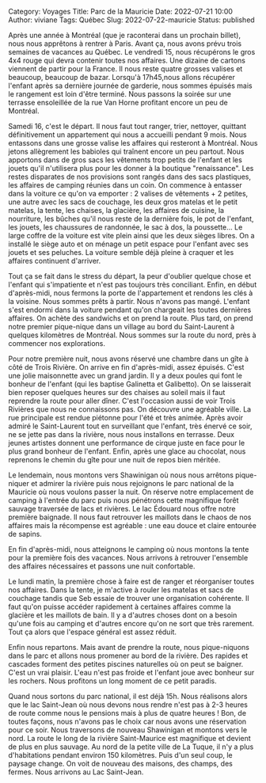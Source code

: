 Category: Voyages
Title: Parc de la Mauricie 
Date: 2022-07-21 10:00
Author: viviane
Tags: Québec 
Slug: 2022-07-22-mauricie
Status: published

Après une année à Montréal (que je raconterai dans un prochain billet), nous nous apprêtons à rentrer à Paris. Avant ça, nous avons prévu trois semaines de vacances au Québec. Le vendredi 15, nous récupérons le gros 4x4 rouge qui devra contenir toutes nos affaires. Une dizaine de cartons viennent de partir pour la France. Il nous reste quatre grosses valises et beaucoup, beaucoup de bazar. Lorsqu'à 17h45,nous allons récupérer l'enfant après sa dernière journée de garderie, nous sommes épuisés mais le rangement est loin d'être terminé. Nous passons la soirée sur une terrasse ensoleillée de la rue Van Horne profitant encore un peu de Montréal.

Samedi 16, c'est le départ. Il nous faut tout ranger, trier, nettoyer, quittant définitivement un appartement qui nous a accueilli pendant 9 mois. Nous entassons dans une grosse valise les affaires qui resteront à Montréal. Nous jetons allègrement les babioles qui traînent encore un peu partout. Nous apportons dans de gros sacs les vêtements trop petits de l'enfant et les jouets qu'il n'utilisera plus pour les donner à la boutique "renaissance". Les restes disparates de nos provisions sont rangés dans des sacs plastiques, les affaires de camping réunies dans un coin. On commence à entasser dans la voiture ce qu'on va emporter : 2 valises de vêtements + 2 petites, une autre avec les sacs de couchage, les deux gros matelas et le petit matelas, la tente, les chaises, la glacière, les affaires de cuisine, la nourriture, les bûches qu'il nous reste de la dernière fois, le pot de l'enfant, les jouets, les chaussures de randonnée, le sac à dos, la poussette... Le large coffre de la voiture est vite plein ainsi que les deux sièges libres. On a installé le siège auto et on ménage un petit espace pour l'enfant avec ses jouets et ses peluches. La voiture semble déjà pleine à craquer et les affaires continuent d'arriver.

Tout ça se fait dans le stress du départ, la peur d'oublier quelque chose et l'enfant qui s'impatiente et n'est pas toujours très conciliant. Enfin, en début d'après-midi, nous fermons la porte de l'appartement et rendons les clés à la voisine. Nous sommes prêts à partir. Nous n'avons pas mangé. L'enfant s'est endormi dans la voiture pendant qu'on chargeait les toutes dernières affaires. On achète des sandwichs et on prend la route. Plus tard, on prend notre premier pique-nique dans un village au bord du Saint-Laurent à quelques kilomètres de Montréal. Nous sommes sur la route du nord, près à commencer nos explorations.

Pour notre première nuit, nous avons réservé une chambre dans un gîte à côté de Trois Rivière. On arrive en fin d'après-midi, assez épuisés. C'est une jolie maisonnette avec un grand jardin. Il y a deux poules qui font le bonheur de l'enfant (qui les baptise Galinetta et Galibetto). On se laisserait bien reposer quelques heures sur des chaises au soleil mais il faut reprendre la route pour aller dîner. C'est l'occasion aussi de voir Trois Rivières que nous ne connaissons pas. On découvre une agréable ville. La rue principale est rendue piétonne pour l'été et très animée. Après avoir admiré le Saint-Laurent tout en surveillant que l'enfant, très énervé ce soir, ne se jette pas dans la rivière, nous nous installons en terrasse. Deux jeunes artistes donnent une performance de cirque juste en face pour le plus grand bonheur de l'enfant. Enfin, après une glace au chocolat, nous reprenons le chemin du gîte pour une nuit de repos bien méritée.

Le lendemain, nous montons vers Shawinigan où nous nous arrêtons pique-niquer et admirer la rivière puis nous rejoignons le parc national de la Mauricie où nous voulons passer la nuit. On réserve notre emplacement de camping à l'entrée du parc puis nous pénétrons cette magnifique forêt sauvage traversée de lacs et rivières. Le lac Édouard nous offre notre première baignade. Il nous faut retrouver les maillots dans le chaos de nos affaires mais la récompense est agréable : une eau douce et claire entourée de sapins.

En fin d'après-midi, nous atteignons le camping où nous montons la tente pour la première fois des vacances. Nous arrivons à retrouver l'ensemble des affaires nécessaires et passons une nuit confortable.

Le lundi matin, la première chose à faire est de ranger et réorganiser toutes nos affaires. Dans la tente, je m'active à rouler les matelas et sacs de couchage tandis que Seb essaie de trouver une organisation cohérente. Il faut qu'on puisse accéder rapidement à certaines affaires comme la glacière et les maillots de bain. Il y a d'autres choses dont on a besoin qu'une fois au camping et d'autres encore qu'on ne sort que très rarement. Tout ça alors que l'espace général est assez réduit.

Enfin nous repartons. Mais avant de prendre la route, nous pique-niquons dans le parc et allons nous promener au bord de la rivière. Des rapides et cascades forment des petites piscines naturelles où on peut se baigner. C'est un vrai plaisir. L'eau n'est pas froide et l'enfant joue avec bonheur sur les rochers. Nous profitons un long moment de ce petit paradis.

Quand nous sortons du parc national, il est déjà 15h. Nous réalisons alors que le lac Saint-Jean où nous devons nous rendre n'est pas à 2-3 heures de route comme nous le pensions mais à plus de quatre heures ! Bon, de toutes façons, nous n'avons pas le choix car nous avons une réservation pour ce soir. Nous traversons de nouveau Shawinigan et montons vers le nord. La route le long de la rivière Saint-Maurice est magnifique et devient de plus en plus sauvage. Au nord de la petite ville de La Tuque, il n'y a plus d'habitations pendant environ 150 kilomètres. Puis d'un seul coup, le paysage change. On voit de nouveau des maisons, des champs, des fermes. Nous arrivons au Lac Saint-Jean.
